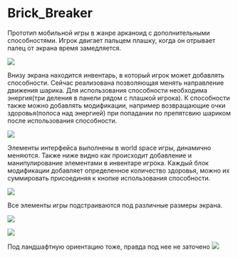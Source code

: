 # Brick_Breaker

Прототип мобильной игры в жанре арканоид с дополнительными способностями. Игрок двигает пальцем плашку, когда он отрывает палец от экрана время замедляется.

![](https://github.com/IsaevPVL/Net-Breaker/blob/main/Brick_Gameplay.gif)

Внизу экрана находится инвентарь, в который игрок может добавлять способности. Сейчас реализована позволяющая менять направление движения шарика.
Для использования способности необходима энергия(три деления в панели рядом с плашкой игрока).
К способности также можно добавлять модификации, например возвращающие очки здоровья(полоса над энергией) при попадании по препятсвию шариком после использования способности.

![](https://github.com/IsaevPVL/Net-Breaker/blob/main/Brick_Ability.gif)

Элементы интерфейса выполнены в world space игры, динамично меняются. Также ниже видно как происходит добавление и манипулирование элементами в инвентаре игрока.
Каждый блок модификации добавляет определенное количество здоровья, можно их суммировать присоединяя к кнопке использования способности.

![](https://github.com/IsaevPVL/Net-Breaker/blob/main/Brick_UI.gif)

Все элементы игры подстраиваются под различные размеры экрана. 

![](https://github.com/IsaevPVL/Net-Breaker/blob/main/Screenshot_20221124_012210.png)

![](https://github.com/IsaevPVL/Net-Breaker/blob/main/Screenshot_20221124_012226.png)

Под ландшафтную ориентацию тоже, правда под нее не заточено
![](https://github.com/IsaevPVL/Net-Breaker/blob/main/Screenshot_20221124_012308.png)

